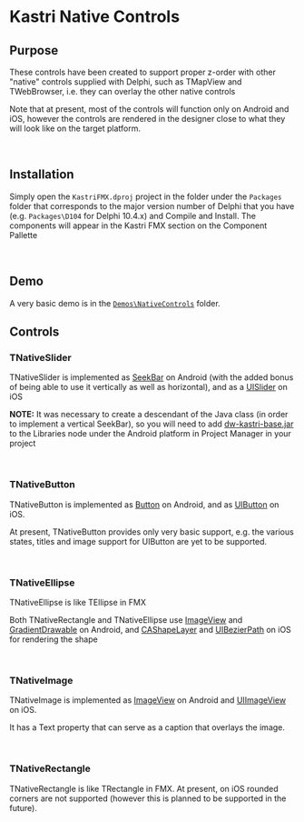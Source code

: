 # Kastri Native Controls

## Purpose

These controls have been created to support proper z-order with other "native" controls supplied with Delphi, such as TMapView and TWebBrowser, i.e. they can overlay the other native controls

Note that at present, most of the controls will function only on Android and iOS, however the controls are rendered in the designer close to what they will look like on the target platform.

<br>

## Installation

Simply open the `KastriFMX.dproj` project in the folder under the `Packages` folder that corresponds to the major version number of Delphi that you have (e.g. `Packages\D104` for Delphi 10.4.x) and Compile and Install. The components will appear in the Kastri FMX section on the Component Pallette

<br>

## Demo

A very basic demo is in the [`Demos\NativeControls`](../Demos/NativeControls) folder.

## Controls

### TNativeSlider

TNativeSlider is implemented as [SeekBar](https://developer.android.com/reference/android/widget/SeekBar) on Android (with the added bonus of being able to use it vertically as well as horizontal), and as a [UISlider](https://developer.apple.com/documentation/uikit/uislider) on iOS

**NOTE:** It was necessary to create a descendant of the Java class (in order to implement a vertical SeekBar), so you will need to add [dw-kastri-base.jar](https://github.com/DelphiWorlds/Kastri/blob/master/Lib/dw-kastri-base.jar) to the Libraries node under the Android platform in Project Manager in your project

<br>

### TNativeButton

TNativeButton is implemented as [Button](https://developer.android.com/reference/android/widget/Button) on Android, and as [UIButton](https://developer.apple.com/documentation/uikit/uibutton?language=objc) on iOS. 

At present, TNativeButton provides only very basic support, e.g. the various states, titles and image support for UIButton are yet to be supported.

<br>

### TNativeEllipse

TNativeEllipse is like TEllipse in FMX

Both TNativeRectangle and TNativeEllipse use [ImageView](https://developer.android.com/reference/android/widget/ImageView) and [GradientDrawable](https://developer.android.com/reference/android/graphics/drawable/GradientDrawable) on Android, and [CAShapeLayer](https://developer.apple.com/documentation/quartzcore/cashapelayer?language=objc) and [UIBezierPath](https://developer.apple.com/documentation/uikit/uibezierpath?language=objc) on iOS for rendering the shape

<br>

### TNativeImage

TNativeImage is implemented as [ImageView](https://developer.android.com/reference/android/widget/ImageView) on Android and [UIImageView](https://developer.apple.com/documentation/uikit/uiimageview?language=objc) on iOS.

It has a Text property that can serve as a caption that overlays the image.

<br/>

### TNativeRectangle

TNativeRectangle is like TRectangle in FMX. At present, on iOS rounded corners are not supported (however this is planned to be supported in the future).






